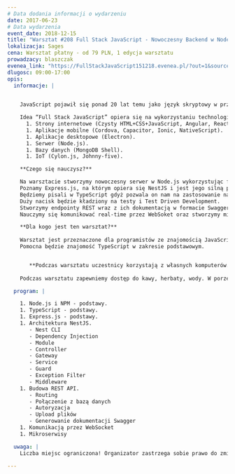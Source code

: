 ```yaml
---
# Data dodania informacji o wydarzeniu
date: 2017-06-23
# Data wydarzenia
event_date: 2018-12-15
title: "Warsztat #208 Full Stack JavaScript - Nowoczesny Backend w Node.js"
lokalizacja: Sages
cena: Warsztat płatny - od 79 PLN, 1 edycja warsztatu
prowadzacy: blaszczak
evenea_link: "https://FullStackJavaScript151218.evenea.pl/?out=1&source=event_iframe"
dlugosc: 09:00-17:00
opis:
  informacje: |
    

    JavaScript pojawił się ponad 20 lat temu jako język skryptowy w przeglądarkach internetowych, czyli po stronie klienta. Później zawitał też po stronie serwera jako Node.js, a dalszy jego rozwój pozwala nam dziś budować aplikacje mobilne czy desktopowe, programować bazy danych a nawet roboty.

    Idea “Full Stack JavaScript” opiera się na wykorzystaniu technologii webowych, HTML, CSS i JavaScript we wszystkich etapach budowy aplikacji::
      1. Strony internetowe (Czysty HTML+CSS+JavaScript, Angular, React, Vue).
      1. Aplikacje mobilne (Cordova, Capacitor, Ionic, NativeScript).
      1. Aplikacje desktopowe (Electron).
      1. Serwer (Node.js).
      1. Bazy danych (MongoDB Shell).
      1. IoT (Cylon.js, Johnny-five).

    **Czego się nauczysz?**

    Na warsztacie stworzymy nowoczesny serwer w Node.js wykorzystując framework NestJS.
    Poznamy Express.js, na którym opiera się NestJS i jest jego silną podstawą.
    Będziemy pisali w TypeScript gdyż pozwala on nam na zastosowanie najnowszej wersji ECMAScript, a statyczne typowanie pomoże nam w utrzymaniu aplikacji na wysokim poziomie niezawodności.
    Duży nacisk będzie kładziony na testy i Test Driven Development.
    Stworzymy endpointy REST wraz z ich dokumentacją w formacie Swagger.
    Nauczymy się komunikować real-time przez WebSoket oraz stworzymy mikroserwisy komunikujące się ze sobą poprzez protokół TCP

    **Dla kogo jest ten warsztat?**
    
    Warsztat jest przeznaczone dla programistów ze znajomością JavaScript w zakresie podstawowym, lub z doświadczeniem w innym języku programowania np: Java, .Net, C#, C++, Perl, Ruby, Python.
    Pomocna będzie znajomość TypeScript w zakresie podstawowym.


       **Podczas warsztatu uczestnicy korzystają z własnych komputerów.**
    
    Podczas warsztatu zapewniemy dostęp do kawy, herbaty, wody. W porze obiadowej zapewniamy pizzę w wersji mięsnej lub wegatariańskiej.

  program: |

    1. Node.js i NPM - podstawy.
    1. TypeScript - podstawy.
    1. Express.js - podstawy.
    1. Architektura NestJS.
       - Nest CLI
       - Dependency Injection
       - Module
       - Controller
       - Gateway
       - Service
       - Guard
       - Exception Filter
       - Middleware
    1. Budowa REST API.
       - Routing
       - Połączenie z bazą danych
       - Autoryzacja
       - Upload plików
       - Generowanie dokumentacji Swagger
    1. Komunikacją przez WebSocket
    1. Mikroserwisy  

  uwaga: |
    Liczba miejsc ograniczona! Organizator zastrzega sobie prawo do zmiany lokalizacji wydarzenia oraz jego odwołania w przypadku niezgłoszenia się minimalnej liczby uczestników.

---
```

